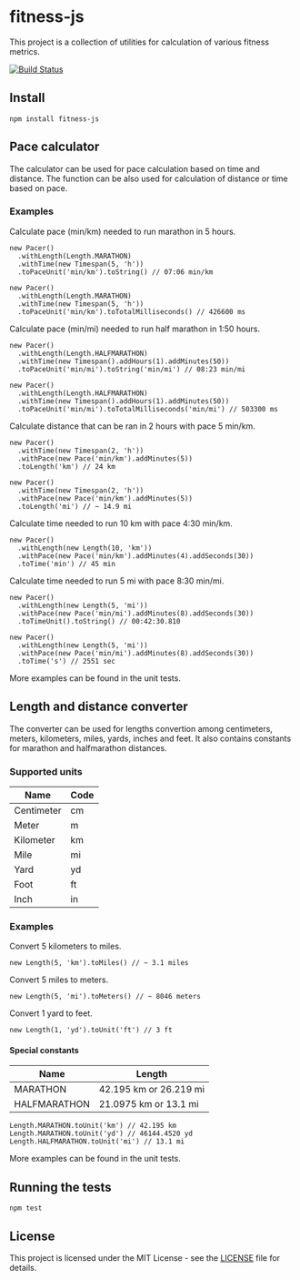 # fitness-js
This project is a collection of utilities for calculation of various fitness metrics.

[![Build Status](https://travis-ci.com/alx17/fitness-js.svg?branch=master)](https://travis-ci.com/alx17/fitness-js)

## Install
```
npm install fitness-js
```

## Pace calculator
The calculator can be used for pace calculation based on time and distance. The function can be also used for calculation of distance or time based on pace.

### Examples
Calculate pace (min/km) needed to run marathon in 5 hours.
```
new Pacer()
  .withLength(Length.MARATHON)
  .withTime(new Timespan(5, 'h'))
  .toPaceUnit('min/km').toString() // 07:06 min/km

new Pacer()
  .withLength(Length.MARATHON)
  .withTime(new Timespan(5, 'h'))
  .toPaceUnit('min/km').toTotalMilliseconds() // 426600 ms
```
Calculate pace (min/mi) needed to run half marathon in 1:50 hours.
```
new Pacer()
  .withLength(Length.HALFMARATHON)
  .withTime(new Timespan().addHours(1).addMinutes(50))
  .toPaceUnit('min/mi').toString('min/mi') // 08:23 min/mi

new Pacer()
  .withLength(Length.HALFMARATHON)
  .withTime(new Timespan().addHours(1).addMinutes(50))
  .toPaceUnit('min/mi').toTotalMilliseconds('min/mi') // 503300 ms
```
Calculate distance that can be ran in 2 hours with pace 5 min/km.
```
new Pacer()
  .withTime(new Timespan(2, 'h'))
  .withPace(new Pace('min/km').addMinutes(5))
  .toLength('km') // 24 km

new Pacer()
  .withTime(new Timespan(2, 'h'))
  .withPace(new Pace('min/km').addMinutes(5))
  .toLength('mi') // ~ 14.9 mi
```
Calculate time needed to run 10 km with pace 4:30 min/km.
```
new Pacer()
  .withLength(new Length(10, 'km'))
  .withPace(new Pace('min/km').addMinutes(4).addSeconds(30))
  .toTime('min') // 45 min
```
Calculate time needed to run 5 mi with pace 8:30 min/mi.
```
new Pacer()
  .withLength(new Length(5, 'mi'))
  .withPace(new Pace('min/mi').addMinutes(8).addSeconds(30))
  .toTimeUnit().toString() // 00:42:30.810

new Pacer()
  .withLength(new Length(5, 'mi'))
  .withPace(new Pace('min/mi').addMinutes(8).addSeconds(30))
  .toTime('s') // 2551 sec
```

More examples can be found in the unit tests.

## Length and distance converter
The converter can be used for lengths convertion among centimeters, meters, kilometers, miles, yards, inches and feet. It also contains constants for marathon and halfmarathon distances.

### Supported units
| Name       | Code |
|------------|------|
| Centimeter | cm   |
| Meter      | m    |
| Kilometer  | km   |
| Mile       | mi   |
| Yard       | yd   |
| Foot       | ft   |
| Inch       | in   |

### Examples
Convert 5 kilometers to miles.
```
new Length(5, 'km').toMiles() // ~ 3.1 miles
```
Convert 5 miles to meters.
```
new Length(5, 'mi').toMeters() // ~ 8046 meters
```
Convert 1 yard to feet.
```
new Length(1, 'yd').toUnit('ft') // 3 ft
```

#### Special constants
| Name         | Length                   |
|--------------|--------------------------|
| MARATHON     | 42.195 km or 26.219 mi   |
| HALFMARATHON | 21.0975 km or 13.1 mi    |

```
Length.MARATHON.toUnit('km') // 42.195 km
Length.MARATHON.toUnit('yd') // 46144.4520 yd
Length.HALFMARATHON.toUnit('mi') // 13.1 mi
```
More examples can be found in the unit tests.

## Running the tests
```
npm test
```

## License

This project is licensed under the MIT License - see the [LICENSE](LICENSE) file for details.